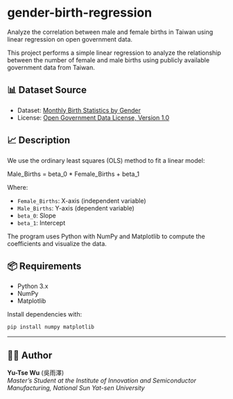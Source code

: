 # gender-birth-regression
Analyze the correlation between male and female births in Taiwan using linear regression on open government data.

This project performs a simple linear regression to analyze the relationship between the number of female and male births using publicly available government data from Taiwan.

## 📊 Dataset Source

- Dataset: [Monthly Birth Statistics by Gender](https://data.gov.tw/dataset/104296)
- License: [Open Government Data License, Version 1.0](https://data.gov.tw/license)

## 📈 Description

We use the ordinary least squares (OLS) method to fit a linear model:

Male_Births = beta_0 * Female_Births + beta_1


Where:
- `Female_Births`: X-axis (independent variable)
- `Male_Births`: Y-axis (dependent variable)
- `beta_0`: Slope
- `beta_1`: Intercept

The program uses Python with NumPy and Matplotlib to compute the coefficients and visualize the data.

## 📦 Requirements

- Python 3.x
- NumPy
- Matplotlib

Install dependencies with:

```bash
pip install numpy matplotlib

```
---
## 🙋‍♂️ Author

**Yu-Tse Wu** (吳雨澤)  
*Master’s Student at the Institute of Innovation and Semiconductor Manufacturing, National Sun Yat-sen University*
